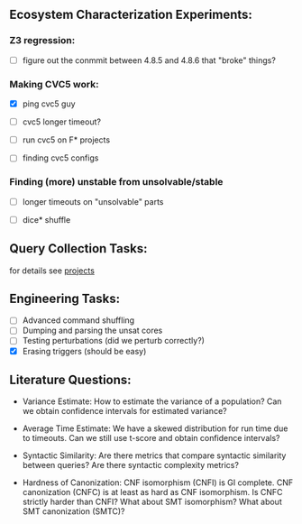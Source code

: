 

## Ecosystem Characterization Experiments:

### Z3 regression:

- [ ] figure out the conmmit between 4.8.5 and 4.8.6 that "broke" things?

### Making CVC5 work:

- [x] ping cvc5 guy

- [ ] cvc5 longer timeout?

- [ ] run cvc5 on F* projects

- [ ] finding cvc5 configs

### Finding (more) unstable from unsolvable/stable

- [ ] longer timeouts on "unsolvable" parts

- [ ] dice* shuffle

## Query Collection Tasks:

for details see [projects](projects.md)

## Engineering Tasks:

- [ ] Advanced command shuffling
- [ ] Dumping and parsing the unsat cores 
- [ ] Testing perturbations (did we perturb correctly?)
- [x] Erasing triggers (should be easy)

## Literature Questions:

* Variance Estimate: How to estimate the variance of a population?
Can we obtain confidence intervals for estimated variance?

* Average Time Estimate: We have a skewed distribution for run time due to timeouts. Can we still use t-score and obtain confidence intervals?

* Syntactic Similarity: Are there metrics that compare syntactic similarity between queries? Are there syntactic complexity metrics?

* Hardness of Canonization: CNF isomorphism (CNFI) is GI complete. CNF
canonization (CNFC) is at least as hard as CNF isomorphism. Is CNFC strictly
harder than CNFI? What about SMT isomorphism? What about SMT canonization
(SMTC)?

